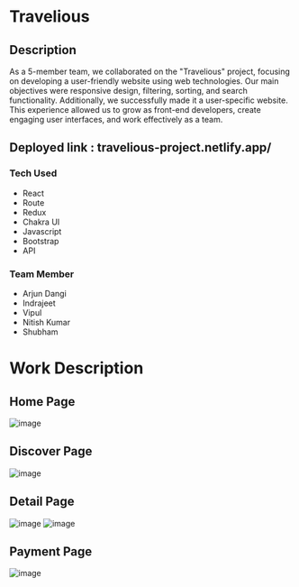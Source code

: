 # Travelious

## Description 
As a 5-member team, we collaborated on the "Travelious" project, focusing on developing a user-friendly  website using web technologies. Our main objectives were responsive design, filtering, sorting, and search functionality. Additionally, we successfully made it a user-specific website. This experience allowed us to grow as front-end developers, create engaging user interfaces, and work effectively as a team.

## Deployed link :  travelious-project.netlify.app/

### Tech Used
- React
- Route
- Redux
- Chakra UI
- Javascript
- Bootstrap
- API
  

### Team Member
- Arjun Dangi
- Indrajeet
- Vipul
- Nitish Kumar
- Shubham

# Work Description

## Home Page
![image](https://github.com/arjundangi01/Travelious/assets/135942012/6ccb9683-1097-4b72-a24b-d2d461a24e1a)


## Discover Page
![image](https://github.com/arjundangi01/Travelious/assets/135942012/59708bfc-798f-4e31-a0f8-560cba58834e)


## Detail Page
![image](https://github.com/arjundangi01/Travelious/assets/135942012/60960650-b16a-427b-8b23-2e6a5576f1dd)
![image](https://github.com/arjundangi01/Travelious/assets/135942012/1bc9399b-9c12-4b0c-9183-c759fd495b37)



## Payment Page
![image](https://github.com/arjundangi01/Travelious/assets/135942012/b0c9a4d4-5cfd-4303-901d-f7de5bca4718)

